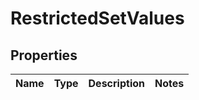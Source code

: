 
# RestrictedSetValues

## Properties
Name | Type | Description | Notes
------------ | ------------- | ------------- | -------------



